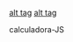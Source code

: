 [alt tag](https://github.com/acebeR/calculadora-JS/blob/master/img/um.png?raw=true)
[alt tag](https://github.com/acebeR/calculadora-JS/blob/master/img/dois.png?raw=true)

calculadora-JS



